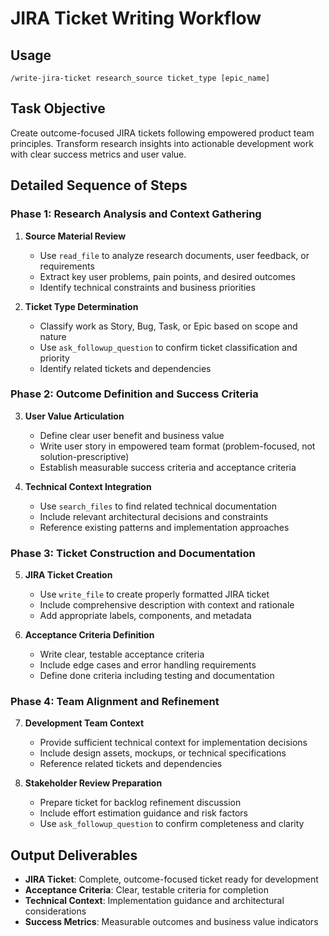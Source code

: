 # JIRA Ticket Writing Workflow

## Usage
`/write-jira-ticket research_source ticket_type [epic_name]`

## Task Objective
Create outcome-focused JIRA tickets following empowered product team principles. Transform research insights into actionable development work with clear success metrics and user value.

## Detailed Sequence of Steps

### Phase 1: Research Analysis and Context Gathering
1. **Source Material Review**
   - Use `read_file` to analyze research documents, user feedback, or requirements
   - Extract key user problems, pain points, and desired outcomes
   - Identify technical constraints and business priorities

2. **Ticket Type Determination**
   - Classify work as Story, Bug, Task, or Epic based on scope and nature
   - Use `ask_followup_question` to confirm ticket classification and priority
   - Identify related tickets and dependencies

### Phase 2: Outcome Definition and Success Criteria
3. **User Value Articulation**
   - Define clear user benefit and business value
   - Write user story in empowered team format (problem-focused, not solution-prescriptive)
   - Establish measurable success criteria and acceptance criteria

4. **Technical Context Integration**
   - Use `search_files` to find related technical documentation
   - Include relevant architectural decisions and constraints
   - Reference existing patterns and implementation approaches

### Phase 3: Ticket Construction and Documentation
5. **JIRA Ticket Creation**
   - Use `write_file` to create properly formatted JIRA ticket
   - Include comprehensive description with context and rationale
   - Add appropriate labels, components, and metadata

6. **Acceptance Criteria Definition**
   - Write clear, testable acceptance criteria
   - Include edge cases and error handling requirements
   - Define done criteria including testing and documentation

### Phase 4: Team Alignment and Refinement
7. **Development Team Context**
   - Provide sufficient technical context for implementation decisions
   - Include design assets, mockups, or technical specifications
   - Reference related tickets and dependencies

8. **Stakeholder Review Preparation**
   - Prepare ticket for backlog refinement discussion
   - Include effort estimation guidance and risk factors
   - Use `ask_followup_question` to confirm completeness and clarity

## Output Deliverables
- **JIRA Ticket**: Complete, outcome-focused ticket ready for development
- **Acceptance Criteria**: Clear, testable criteria for completion
- **Technical Context**: Implementation guidance and architectural considerations
- **Success Metrics**: Measurable outcomes and business value indicators
